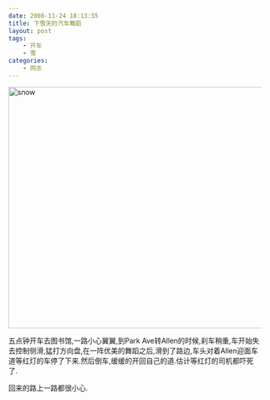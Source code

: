 ```yaml
---
date: 2008-11-24 18:13:55
title: 下雪天的汽车舞蹈
layout: post
tags:
    - 开车
    - 雪
categories:
    - 网志
---
```

<!--more-->

<a href="http://pic.ztpala.com/wp-content/uploads/2008/11/snow.jpg"><img class="aligncenter size-full wp-image-1468" title="snow" src="http://pic.ztpala.com/wp-content/uploads/2008/11/snow.jpg" alt="snow" width="640" height="480" /></a>

五点钟开车去图书馆,一路小心翼翼,到Park Ave转Allen的时候,刹车稍重,车开始失去控制侧滑,猛打方向盘,在一阵优美的舞蹈之后,滑到了路边,车头对着Allen迎面车道等红灯的车停了下来.然后倒车,缓缓的开回自己的道.估计等红灯的司机都吓死了.

回来的路上一路都很小心.

